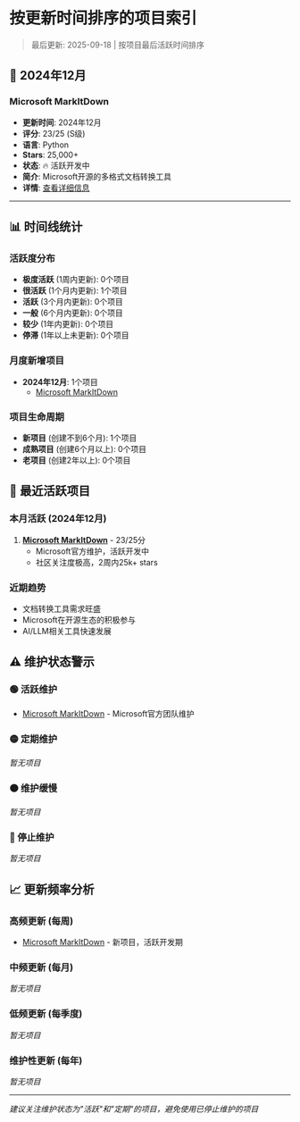 # 按更新时间排序的项目索引

> 最后更新: 2025-09-18 | 按项目最后活跃时间排序

## 📅 2024年12月

### Microsoft MarkItDown
- **更新时间**: 2024年12月
- **评分**: 23/25 (S级)
- **语言**: Python
- **Stars**: 25,000+
- **状态**: 🔥 活跃开发中
- **简介**: Microsoft开源的多格式文档转换工具
- **详情**: [查看详细信息](../categories/development-tools/markitdown.md)

---

## 📊 时间线统计

### 活跃度分布
- **极度活跃** (1周内更新): 0个项目
- **很活跃** (1个月内更新): 1个项目
- **活跃** (3个月内更新): 0个项目
- **一般** (6个月内更新): 0个项目
- **较少** (1年内更新): 0个项目
- **停滞** (1年以上未更新): 0个项目

### 月度新增项目
- **2024年12月**: 1个项目
  - [Microsoft MarkItDown](../categories/development-tools/markitdown.md)

### 项目生命周期
- **新项目** (创建不到6个月): 1个项目
- **成熟项目** (创建6个月以上): 0个项目
- **老项目** (创建2年以上): 0个项目

## 🚀 最近活跃项目

### 本月活跃 (2024年12月)
1. **[Microsoft MarkItDown](../categories/development-tools/markitdown.md)** - 23/25分
   - Microsoft官方维护，活跃开发中
   - 社区关注度极高，2周内25k+ stars

### 近期趋势
- 文档转换工具需求旺盛
- Microsoft在开源生态的积极参与
- AI/LLM相关工具快速发展

## ⚠️ 维护状态警示

### 🟢 活跃维护
- [Microsoft MarkItDown](../categories/development-tools/markitdown.md) - Microsoft官方团队维护

### 🟡 定期维护
*暂无项目*

### 🟠 维护缓慢
*暂无项目*

### 🔴 停止维护
*暂无项目*

## 📈 更新频率分析

### 高频更新 (每周)
- [Microsoft MarkItDown](../categories/development-tools/markitdown.md) - 新项目，活跃开发期

### 中频更新 (每月)
*暂无项目*

### 低频更新 (每季度)
*暂无项目*

### 维护性更新 (每年)
*暂无项目*

---

*建议关注维护状态为"活跃"和"定期"的项目，避免使用已停止维护的项目*